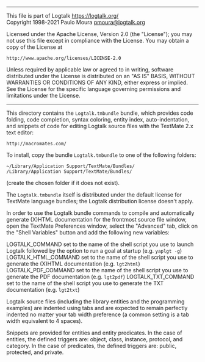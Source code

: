 ________________________________________________________________________

This file is part of Logtalk <https://logtalk.org/>  
Copyright 1998-2021 Paulo Moura <pmoura@logtalk.org>

Licensed under the Apache License, Version 2.0 (the "License");
you may not use this file except in compliance with the License.
You may obtain a copy of the License at

    http://www.apache.org/licenses/LICENSE-2.0

Unless required by applicable law or agreed to in writing, software
distributed under the License is distributed on an "AS IS" BASIS,
WITHOUT WARRANTIES OR CONDITIONS OF ANY KIND, either express or implied.
See the License for the specific language governing permissions and
limitations under the License.
________________________________________________________________________


This directory contains the `Logtalk.tmbundle` bundle, which provides code 
folding, code completion, syntax coloring, entity index, auto-indentation, 
and snippets of code for editing Logtalk source files with the TextMate 2.x 
text editor: 

	http://macromates.com/

To install, copy the bundle `Logtalk.tmbundle` to one of the following 
folders:

	~/Library/Application Support/TextMate/Bundles/
	/Library/Application Support/TextMate/Bundles/

(create the chosen folder if it does not exist).

The `Logtalk.tmbundle` itself is distributed under the default license for
TextMate language bundles; the Logtalk distribution license doesn't apply.

In order to use the Logtalk bundle commands to compile and automatically 
generate (X)HTML documentation for the frontmost source file window, open 
the TextMate Preferences window, select the "Advanced" tab, click on the 
"Shell Variables" button and add the following new variables:

LOGTALK_COMMAND
	set to the name of the shell script you use to launch Logtalk 
	followed by the option to run a goal at startup (e.g. `yaplgt -g`)
LOGTALK_HTML_COMMAND
	set to the name of the shell script you use to generate the (X)HTML 
	documentation (e.g. `lgt2html`)
LOGTALK_PDF_COMMAND
	set to the name of the shell script you use to generate the PDF 
	documentation (e.g. `lgt2pdf`)
LOGTALK_TXT_COMMAND
	set to the name of the shell script you use to generate the TXT 
	documentation (e.g. `lgt2txt`)

Logtalk source files (including the library entities and the programming
examples) are indented using tabs and are expected to remain perfectly 
indented no matter your tab width preference (a common setting is a tab
width equivalent to 4 spaces).

Snippets are provided for entities and entity predicates. In the case of
entities, the defined triggers are: object, class, instance, protocol, and
category. In the case of predicates, the defined triggers are: public,
protected, and private.
